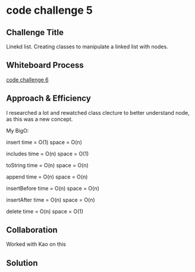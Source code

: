 # code challenge 5

## Challenge Title

 Linekd list. Creating classes to manipulate a linked list with nodes.

## Whiteboard Process

[code challenge 6](../401-code-challenges/whiteboard-images/whiteboard6.png)

## Approach & Efficiency

I researched a lot and rewatched class clecture to better understand node, as this was a new concept.

My BigO:

insert
time = O(1)
space = O(n)

includes
time = O(n)
space = O(1)

toString
time = O(n)
space = O(n)

append
time = O(n)
space = O(n)

insertBefore
time = O(n)
space = O(n)

insertAfter
time = O(n)
space = O(n)

delete
time = O(n)
space = O(1)

## Collaboration

Worked with Kao on this

## Solution
